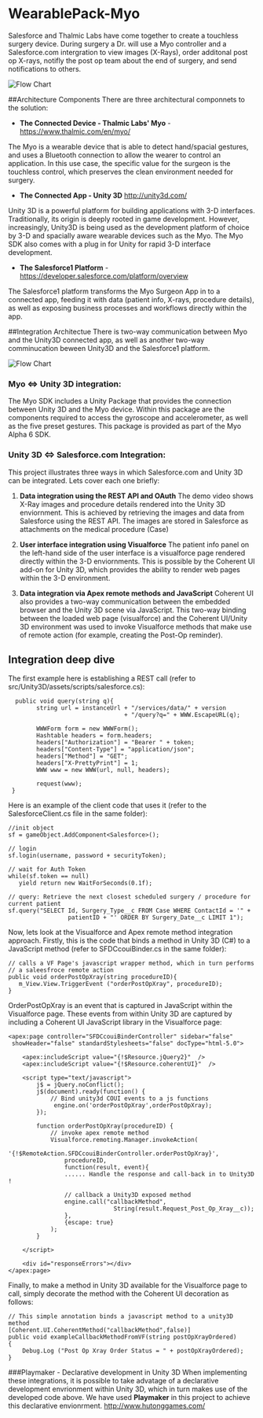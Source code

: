 WearablePack-Myo
================

Salesforce and Thalmic Labs have come together to create a touchless surgery device. During surgery a Dr. will use a Myo controller and a Salesforce.com intergration to view images (X-Rays), order additonal post op X-rays, notifly the post op team about the end of surgery, and send notifications to others.

![Flow Chart](https://cloud.githubusercontent.com/assets/6456976/3211270/82bf990c-ef0c-11e3-88f0-d9a2f4834aad.png)

##Architecture Components
There are three architectural componnets to the solution:

-  **The Connected Device - Thalmic Labs' Myo** -  https://www.thalmic.com/en/myo/

The Myo is a wearable device that is able to detect hand/spacial gestures, and uses a Bluetooth connection to allow the wearer to control an application.  In this use case, the specific value for the surgeon is the touchless control, which preserves the clean environment needed for surgery.

- **The Connected App - Unity 3D**  http://unity3d.com/

Unity 3D is a powerful platform for building applications with 3-D interfaces. Traditionally, its origin is deeply rooted in game development. However, increasingly, Unity3D is being used as the development platform of choice by 3-D and spacially aware wearable devices such as the Myo. The Myo SDK also comes with a plug in for Unity for rapid 3-D interface development.

- **The Salesforce1 Platform** - https://developer.salesforce.com/platform/overview

The Salesforce1 platform transforms the Myo Surgeon App in to a connected app, feeding it with data (patient info, X-rays, procedure details), as well as exposing business processes and workflows directly within the app.

##Integration Architectue 
There is two-way communication between Myo and the Unity3D connected app, as well as another two-way comminucation beween Unity3D and the Salesforce1 platform.

![Flow Chart](https://cloud.githubusercontent.com/assets/2077602/3217042/32ad59c0-efdb-11e3-8b08-d005d24ae079.png)


###  Myo <=> Unity 3D integration:
The Myo SDK includes a Unity Package that provides the connection between Unity 3D and the Myo device.  Within this package are the components required to access the gyroscope and accelerometer, as well as the five preset gestures.  This package is provided as part of the Myo Alpha 6 SDK.

###  Unity 3D <=> Salesforce.com Integration:
This project illustrates three ways in which Salesforce.com and Unity 3D can be integrated. Lets cover each one briefly:

   1. **Data integration using the REST API and OAuth**
   The demo video shows X-Ray images and procedure details rendered into the Unity 3D enviornment. This is achieved by retrieving the images and data from Salesforce using the REST API. The images are stored in Salesforce as attachments on the medical procedure (Case) 

   2. **User interface integration using Visualforce**
   The patient info panel on the left-hand side of the user interface is a visualforce page rendered directly within the 3-D enviornments. This is possible by the Coherent UI add-on for Unity 3D, which provides the ability to render web pages within the 3-D environment. 

   3. **Data integration via Apex remote methods and JavaScript**
   Coherent UI also provides a two-way communication between the embedded browser and the Unity 3D scene via JavaScript. This two-way binding between the loaded web page (visualforce) and the Coherent UI/Unity 3D environment was used to invoke Visualforce  methods that make use of remote action (for example, creating the Post-Op reminder).

## Integration deep dive
The first example here is establishing a REST call (refer to src/Unity3D/assets/scripts/salesforce.cs):

      public void query(string q){
            string url = instanceUrl + "/services/data/" + version 
									 + "/query?q=" + WWW.EscapeURL(q);

			WWWForm form = new WWWForm();			
			Hashtable headers = form.headers;
			headers["Authorization"] = "Bearer " + token;
			headers["Content-Type"] = "application/json";
			headers["Method"] = "GET";
			headers["X-PrettyPrint"] = 1;
			WWW www = new WWW(url, null, headers);

			request(www);
	 }

Here is an example of the client code that uses it (refer to the SalesforceClient.cs file in the same folder):

    //init object
    sf = gameObject.AddComponent<Salesforce>();
            
    // login
    sf.login(username, password + securityToken);
            
    // wait for Auth Token
    while(sf.token == null)
       yield return new WaitForSeconds(0.1f);
    
    // query: Retrieve the next closest scheduled surgery / procedure for current patient
    sf.query("SELECT Id, Surgery_Type__c FROM Case WHERE ContactId = '" +
                     patientID + "' ORDER BY Surgery_Date__c LIMIT 1");


Now, lets look at the Visualforce and Apex remote method integration approach. Firstly, this is the code that binds a method in Unity 3D (C#) to a JavaScript method (refer to SFDCcouiBinder.cs in the same folder):

	// calls a VF Page's javascript wrapper method, which in turn performs 
    // a saleesfroce remote action	
	public void orderPostOpXray(string procedureID){
       m_View.View.TriggerEvent ("orderPostOpXray", procedureID); 
	}

OrderPostOpXray is an event that is captured in JavaScript within the Visualforce page. These events from within Unity 3D are captured by including a Coherent UI JavaScript library in the Visualforce page:


	<apex:page controller="SFDCcouiBinderController" sidebar="false" 
     showHeader="false" standardStylesheets="false" docType="html-5.0">
    
        <apex:includeScript value="{!$Resource.jQuery2}"  />  
        <apex:includeScript value="{!$Resource.coherentUI}"  />
    
        <script type="text/javascript">
            j$ = jQuery.noConflict();
            j$(document).ready(function() {
                // Bind unity3d COUI events to a js functions
                 engine.on('orderPostOpXray',orderPostOpXray);
            });
        
            function orderPostOpXray(procedureID) {
                // invoke apex remote method
                Visualforce.remoting.Manager.invokeAction(
                    '{!$RemoteAction.SFDCcouiBinderController.orderPostOpXray}',
                    procedureID, 
                    function(result, event){
                    ...... Handle the response and call-back in to Unity3D !
                    
                    // callback a Unity3D exposed method
                    engine.call("callbackMethod",
                     			  String(result.Request_Post_Op_Xray__c)); 
                    },
                    {escape: true}
                );
            }
        
     	</script>
    
        <div id="responseErrors"></div>
	</apex:page>

Finally, to make a method in Unity 3D available for the Visualforce page to call, simply decorate the method with the Coherent UI decoration as follows:

	// This simple annotation binds a javascript method to a unity3D method
    [Coherent.UI.CoherentMethod("callbackMethod",false)] 
    public void exampleCallbackMethodFromVF(string postOpXrayOrdered)
	{
		Debug.Log ("Post Op Xray Order Status = " + postOpXrayOrdered);
    }
    
###Playmaker - Declarative development in Unity 3D
When implementing these integrations, it is possible to take advatage of a declarative development envrionment within Unity 3D, which in turn makes use of the developed code above. We have used **Playmaker** in this project to achieve this declarative envionrment.
http://www.hutonggames.com/

